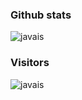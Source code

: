 ### Github stats
![javais](https://github-readme-stats.vercel.app/api?username=javais&show_icons=true&theme=tokyonight)


### Visitors
![javais](https://profile-counter.glitch.me/javais/count.svg)
